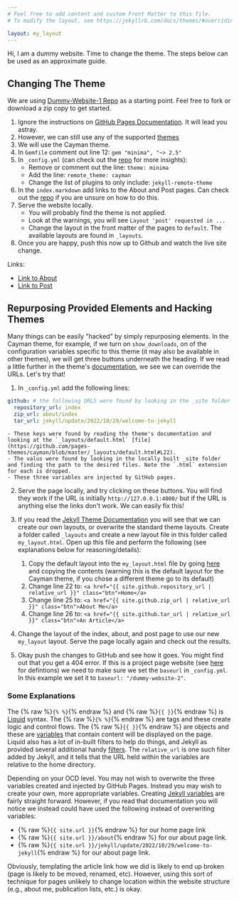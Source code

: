 ```yaml
---
# Feel free to add content and custom Front Matter to this file.
# To modify the layout, see https://jekyllrb.com/docs/themes/#overriding-theme-defaults

layout: my_layout
---
```


Hi, I am a dummy website. Time to change the theme. The steps below can be used as an approximate guide.

## Changing The Theme

We are using [Dummy-Website-1 Repo](github.com/jmount1992/dummy-website-1) as a starting point. Feel free to fork or download a zip copy to get started.

1. Ignore the instructions on [GitHub Pages Documentation](https://docs.github.com/en/pages/setting-up-a-github-pages-site-with-jekyll/adding-a-theme-to-your-github-pages-site-using-jekyll). It will lead you astray.
2. However, we can still use any of the supported [themes](https://pages.github.com/themes/)
3. We will use the Cayman theme.
4. In `Gemfile` comment out line 12: `gem "minima", "~> 2.5"`
5. In `_config.yml` (can check out the [repo](https://github.com/jmount1992/dummy-website-2) for more insights):
    - Remove or comment out the line: `theme: minima`
    - Add the line: `remote_theme: cayman`
    - Change the list of plugins to only include: `jekyll-remote-theme`
4. In the `index.markdown` add links to the About and Post pages. Can check out the [repo](https://github.com/jmount1992/dummy-website-2) if you are unsure on how to do this.
6. Serve the website locally.
    - You will probably find the theme is not applied.
    - Look at the warnings, you will see `Layout 'post' requested in ... `
    - Change the layout in the front matter of the pages to `default`. The available layouts are found in `_layouts`.
7. Once you are happy, push this now up to Github and watch the live site change.

Links:
- [Link to About](about)
- [Link to Post](_posts/2022-10-29-welcome-to-jekyll.markdown)


## Repurposing Provided Elements and Hacking Themes

Many things can be easily "hacked" by simply repurposing elements. In the Cayman theme, for example, if we turn on `show_downloads`, on of the configuration variables specific to this theme (it may also be available in other themes), we will get three buttons underneath the heading. If we read a little further in the theme's [documentation](https://github.com/pages-themes/cayman), we see we can override the URLs. Let's try that!

1. In `_config.yml` add the following lines:
```yaml
github: # the following URLS were found by looking in the _site folder built 
  repository_url: index
  zip_url: about/index
  tar_url: jekyll/update/2022/10/29/welcome-to-jekyll
```
    - These keys were found by reading the theme's documentation and looking at the `_layouts/default.html` [file](https://github.com/pages-themes/cayman/blob/master/_layouts/default.html#L22).
    - The valus were found by looking in the locally built _site folder and finding the path to the desired files. Note the `.html` extension for each is dropped. 
    - These three variables are injected by GitHub pages.

2. Serve the page locally, and try clicking on these buttons. You will find they work if the URL is initially `http://127.0.0.1:4000/` but if the URL is anything else the links don't work. We can easily fix this!

3. If you read the [Jekyll Theme Documentation](https://jekyllrb.com/docs/themes/) you will see that we can create our own layouts, or overwrite the standard theme layouts. Create a folder called `_layouts` and create a new layout file in this folder called `my_layout.html`. Open up this file and perform the following (see explanations below for reasoning/details):
    1. Copy the default layout into the `my_layout.html` file by going [here](https://raw.githubusercontent.com/pages-themes/cayman/master/_layouts/default.html) and copying the contents (warning this is the default layout for the Cayman theme, if you chose a different theme go to its default)
    2. Change line 22 to: `<a href="{{ site.github.repository_url | relative_url }}" class="btn">Home</a>`
    3. Change line 25 to: `<a href="{{ site.github.zip_url | relative_url }}" class="btn">About Me</a>`
    4. Change line 26 to: `<a href="{{ site.github.tar_url | relative_url }}" class="btn">An Article</a>`

4. Change the layout of the index, about, and post page to use our new `my_layout` layout. Serve the page locally again and check out the results.

5. Okay push the changes to GitHub and see how it goes. You might find out that you get a 404 error. If this is a project page website (see [here](https://docs.github.com/en/pages/getting-started-with-github-pages/about-github-pages#types-of-github-pages-sites) for defintions) we need to make sure we set the `baseurl` in `_config.yml`. In this example we set it to `baseurl: "/dummy-website-2"`.

### Some Explanations
The {% raw %}`{% %}`{% endraw %} and {% raw %}`{{ }}`{% endraw %} is [Liquid](https://shopify.github.io/liquid/basics/introduction/) syntax. The {% raw %}`{% %}`{% endraw %} are tags and these create logic and control flows. The {% raw %}`{{ }}`{% endraw %} are objects and these are [variables](https://jekyllrb.com/docs/variables/) that contain content will be displayed on the page. Liquid also has a lot of in-built filters to help do things, and Jekyll as provided several additional handy [filters](https://jekyllrb.com/docs/liquid/filters/). The `relative_url` is one such filter added by Jekyll, and it tells that the URL held within the variables are relative to the home directory.

Depending on your OCD level. You may not wish to overwrite the three variables created and injected by GitHub Pages. Instead you may wish to create your own, more appropriate variables. Creating [Jekyll variables](https://jekyllrb.com/docs/variables/) are fairly straight forward. However, if you read that documentation you will notice we instead could have used the following instead of overwriting variables:

- {% raw %}`{{ site.url }}`{% endraw %} for our home page link
- {% raw %}`{{ site.url }}/about`{% endraw %} for our about page link.
- {% raw %}`{{ site.url }}/jekyll/update/2022/10/29/welcome-to-jekyll`{% endraw %} for our about page link.

Obviously, templating the article link how we did is likely to end up broken (page is likely to be moved, renamed, etc). However, using this sort of technique for pages unlikely to change location within the website structure (e.g., about me, publication lists, etc.) is okay.